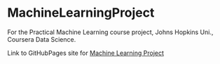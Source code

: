 # MachineLearningProject
For the Practical Machine Learning course project, Johns Hopkins Uni., Coursera Data Science.


Link to GitHubPages site for [Machine Learning Project](https://fentontaylor.github.io/MachineLearningProject/)
